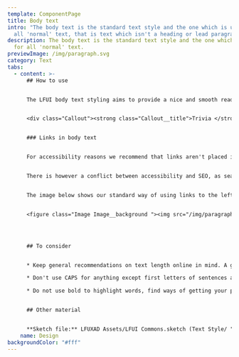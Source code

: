 ```yaml
---
template: ComponentPage
title: Body text
intro: "The body text is the standard text style and the one which is used for
  all 'normal' text, that is text which isn't a heading or lead paragraph. "
description: The body text is the standard text style and the one which is used
  for all 'normal' text.
previewImage: /img/paragraph.svg
category: Text
tabs:
  - content: >-
      ## How to use


      The LFUI body text styling aims to provide a nice and smooth reading experience. It is set in Arial, 16 px and a black colour (#222222). Also refer to [Typography](/visual-identity/typography) under Visual Identity.


      <div class="Callout"><strong class="Callout__title">Trivia </strong><p class="Callout__text">To improve readability we have continuously increased the font size of our body text. From 12 px in 2012 to 14 px in 2014 and then a bump to 16px in 2016. Someone must have forgotten to change again in 2018...</p></div>


      ### Links in body text


      For accessibility reasons we recommend that links aren't placed in a paragraph, but rather after it. This improves accessibility in many ways such as readability of text, navigation with screen readers or tabbing and for those who are just glancing through a page in search of a link.


      There is however a conflict between accessibility and SEO, as search engines prefer links in text blocks. Thus we have an exception from the general recommendation, the first time one of our offerings is mentioned after the lead paragraph, the word can be linked inside the paragraph. It is important to use this exception with moderation and only link to offerings which fit in the context of the page you're working on.


      The image below shows our standard way of using links to the left and the exception to the right.


      <figure class="Image Image__background "><img src="/img/paragraph-links.png" srcset="/img/paragraph-links.png 2x" alt="An exception from the rule"><figcaption><div class="Image__caption"></div></figcaption></figure>




      ## To consider


      * Keep general recommendations on text length online in mind. A good rule of thumb is to keep the width of each line to 65-85 characters (including blanks).

      * Don't use CAPS for anything except first letters of sentences and names.

      * Do not use bold to highlight words, find ways of getting your point across which are more accessible.


      ## Other material


      **Sketch file:** LFUXAD Assets/LFUI Commons.sketch (Text Style/ "Body")
    name: Design
backgroundColor: "#fff"
---
```

